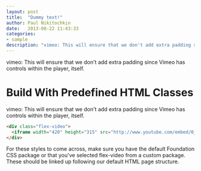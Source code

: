 ```yaml
---
layout: post
title:  "Dummy text!"
author: Paul Nikitochkin
date:   2013-08-22 11:43:33
categories:
- sample
description: "vimeo: This will ensure that we don't add extra padding since Vimeo <a href='/team.html' >Team page</a> has controls within the player, itself."
---
```


vimeo: This will ensure that we don't add extra padding since Vimeo has controls within the player, itself.

<!--more-->

# Build With Predefined HTML Classes
vimeo: This will ensure that we don't add extra padding since Vimeo has controls within the player, itself.

```html
<div class="flex-video">
  <iframe width="420" height="315" src="http://www.youtube.com/embed/0_EW8aNgKlA" frameborder="0" allowfullscreen></iframe>
</div>
```
For these styles to come across, make sure you have the default Foundation CSS package or that you've selected flex-video from a custom package. These should be linked up following our default HTML page structure.
